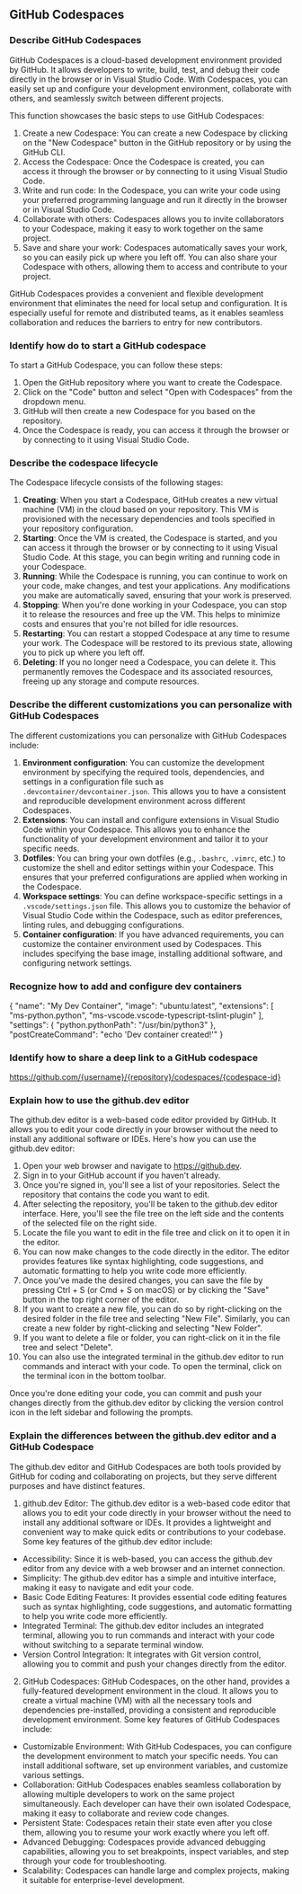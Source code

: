 ## GitHub Codespaces

### Describe GitHub Codespaces

GitHub Codespaces is a cloud-based development environment provided by GitHub. It allows developers to write, build, test, and debug their code directly in the browser or in Visual Studio Code. With Codespaces, you can easily set up and configure your development environment, collaborate with others, and seamlessly switch between different projects.

This function showcases the basic steps to use GitHub Codespaces:
1. Create a new Codespace: You can create a new Codespace by clicking on the "New Codespace" button in the GitHub repository or by using the GitHub CLI.
2. Access the Codespace: Once the Codespace is created, you can access it through the browser or by connecting to it using Visual Studio Code.
3. Write and run code: In the Codespace, you can write your code using your preferred programming language and run it directly in the browser or in Visual Studio Code.
4. Collaborate with others: Codespaces allows you to invite collaborators to your Codespace, making it easy to work together on the same project.
5. Save and share your work: Codespaces automatically saves your work, so you can easily pick up where you left off. You can also share your Codespace with others, allowing them to access and contribute to your project.

GitHub Codespaces provides a convenient and flexible development environment that eliminates the need for local setup and configuration. It is especially useful for remote and distributed teams, as it enables seamless collaboration and reduces the barriers to entry for new contributors.

### Identify how do to start a GitHub codespace

To start a GitHub Codespace, you can follow these steps:

1. Open the GitHub repository where you want to create the Codespace.
2. Click on the "Code" button and select "Open with Codespaces" from the dropdown menu.
3. GitHub will then create a new Codespace for you based on the repository.
4. Once the Codespace is ready, you can access it through the browser or by connecting to it using Visual Studio Code.

### Describe the codespace lifecycle

The Codespace lifecycle consists of the following stages:

1. **Creating**: When you start a Codespace, GitHub creates a new virtual machine (VM) in the cloud based on your repository. This VM is provisioned with the necessary dependencies and tools specified in your repository configuration.
2. **Starting**: Once the VM is created, the Codespace is started, and you can access it through the browser or by connecting to it using Visual Studio Code. At this stage, you can begin writing and running code in your Codespace.
3. **Running**: While the Codespace is running, you can continue to work on your code, make changes, and test your applications. Any modifications you make are automatically saved, ensuring that your work is preserved.
4. **Stopping**: When you're done working in your Codespace, you can stop it to release the resources and free up the VM. This helps to minimize costs and ensures that you're not billed for idle resources.
5. **Restarting**: You can restart a stopped Codespace at any time to resume your work. The Codespace will be restored to its previous state, allowing you to pick up where you left off.
6. **Deleting**: If you no longer need a Codespace, you can delete it. This permanently removes the Codespace and its associated resources, freeing up any storage and compute resources.

### Describe the different customizations you can personalize with GitHub Codespaces

The different customizations you can personalize with GitHub Codespaces include:

1. **Environment configuration**: You can customize the development environment by specifying the required tools, dependencies, and settings in a configuration file such as `.devcontainer/devcontainer.json`. This allows you to have a consistent and reproducible development environment across different Codespaces.
2. **Extensions**: You can install and configure extensions in Visual Studio Code within your Codespace. This allows you to enhance the functionality of your development environment and tailor it to your specific needs.
3. **Dotfiles**: You can bring your own dotfiles (e.g., `.bashrc`, `.vimrc`, etc.) to customize the shell and editor settings within your Codespace. This ensures that your preferred configurations are applied when working in the Codespace.
4. **Workspace settings**: You can define workspace-specific settings in a `.vscode/settings.json` file. This allows you to customize the behavior of Visual Studio Code within the Codespace, such as editor preferences, linting rules, and debugging configurations.
5. **Container configuration**: If you have advanced requirements, you can customize the container environment used by Codespaces. This includes specifying the base image, installing additional software, and configuring network settings.

### Recognize how to add and configure dev containers

{
    "name": "My Dev Container",
    "image": "ubuntu:latest",
    "extensions": [
        "ms-python.python",
        "ms-vscode.vscode-typescript-tslint-plugin"
    ],
    "settings": {
        "python.pythonPath": "/usr/bin/python3"
    },
    "postCreateCommand": "echo 'Dev container created!'"
}

### Identify how to share a deep link to a GitHub codespace

https://github.com/{username}/{repository}/codespaces/{codespace-id}

### Explain how to use the github.dev editor

The github.dev editor is a web-based code editor provided by GitHub. It allows you to edit your code directly in your browser without the need to install any additional software or IDEs. Here's how you can use the github.dev editor:

1. Open your web browser and navigate to https://github.dev.
2. Sign in to your GitHub account if you haven't already.
3. Once you're signed in, you'll see a list of your repositories. Select the repository that contains the code you want to edit.
4. After selecting the repository, you'll be taken to the github.dev editor interface. Here, you'll see the file tree on the left side and the contents of the selected file on the right side.
5. Locate the file you want to edit in the file tree and click on it to open it in the editor.
6. You can now make changes to the code directly in the editor. The editor provides features like syntax highlighting, code suggestions, and automatic formatting to help you write code more efficiently.
7. Once you've made the desired changes, you can save the file by pressing Ctrl + S (or Cmd + S on macOS) or by clicking the "Save" button in the top right corner of the editor.
8. If you want to create a new file, you can do so by right-clicking on the desired folder in the file tree and selecting "New File". Similarly, you can create a new folder by right-clicking and selecting "New Folder".
9. If you want to delete a file or folder, you can right-click on it in the file tree and select "Delete".
10. You can also use the integrated terminal in the github.dev editor to run commands and interact with your code. To open the terminal, click on the terminal icon in the bottom toolbar.

Once you're done editing your code, you can commit and push your changes directly from the github.dev editor by clicking the version control icon in the left sidebar and following the prompts.

### Explain the differences between the github.dev editor and a GitHub Codespace

The github.dev editor and GitHub Codespaces are both tools provided by GitHub for coding and collaborating on projects, but they serve different purposes and have distinct features.

1. github.dev Editor: The github.dev editor is a web-based code editor that allows you to edit your code directly in your browser without the need to install any additional software or IDEs. It provides a lightweight and convenient way to make quick edits or contributions to your codebase. Some key features of the github.dev editor include:
  - Accessibility: Since it is web-based, you can access the github.dev editor from any device with a web browser and an internet connection.
  - Simplicity: The github.dev editor has a simple and intuitive interface, making it easy to navigate and edit your code.
  - Basic Code Editing Features: It provides essential code editing features such as syntax highlighting, code suggestions, and automatic formatting to help you write code more efficiently.
  - Integrated Terminal: The github.dev editor includes an integrated terminal, allowing you to run commands and interact with your code without switching to a separate terminal window.
  - Version Control Integration: It integrates with Git version control, allowing you to commit and push your changes directly from the editor.
2. GitHub Codespaces: GitHub Codespaces, on the other hand, provides a fully-featured development environment in the cloud. It allows you to create a virtual machine (VM) with all the necessary tools and dependencies pre-installed, providing a consistent and reproducible development environment. Some key features of GitHub Codespaces include:
  - Customizable Environment: With GitHub Codespaces, you can configure the development environment to match your specific needs. You can install additional software, set up environment variables, and customize various settings.
  - Collaboration: GitHub Codespaces enables seamless collaboration by allowing multiple developers to work on the same project simultaneously. Each developer can have their own isolated Codespace, making it easy to collaborate and review code changes.
  - Persistent State: Codespaces retain their state even after you close them, allowing you to resume your work exactly where you left off.
  - Advanced Debugging: Codespaces provide advanced debugging capabilities, allowing you to set breakpoints, inspect variables, and step through your code for troubleshooting.
  - Scalability: Codespaces can handle large and complex projects, making it suitable for enterprise-level development.